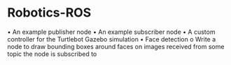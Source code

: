 # Robotics-ROS

• An example publisher node
• An example subscriber node
• A custom controller for the Turtlebot Gazebo simulation
• Face detection
o Write a node to draw bounding boxes around faces on images received from some topic the node is
subscribed to
